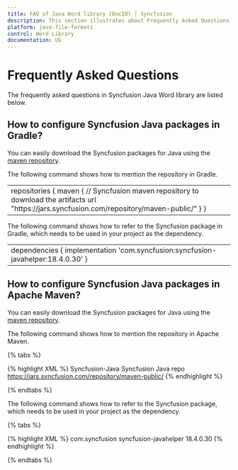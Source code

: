 ```yaml
---
title: FAQ of Java Word library (DocIO) | Syncfusion
description: This section illustrates about Frequently Asked Questions in Syncfusion Java Word library (Essential DocIO)
platform: java-file-formats
control: Word Library
documentation: UG
---
```

# Frequently Asked Questions

The frequently asked questions in Syncfusion Java Word library are listed below.

## How to configure Syncfusion Java packages in Gradle?
You can easily download the Syncfusion packages for Java using the [maven repository](https://jars.syncfusion.com/).
 
The following command shows how to mention the repository in Gradle.

<table>
<tr>
<td>
repositories {
maven {
// Syncfusion maven repository to download the artifacts
url "https://jars.syncfusion.com/repository/maven-public/"
}
}
</td>
</tr>
</table>

The following command shows how to refer to the Syncfusion package in Gradle, which needs to be used in your project as the dependency.

<table>
<tr>
<td>
dependencies {
implementation 'com.syncfusion:syncfusion-javahelper:18.4.0.30'
}
</td>
</tr>
</table>

## How to configure Syncfusion Java packages in Apache Maven?

You can easily download the Syncfusion packages for Java using the [maven repository](https://jars.syncfusion.com/).

The following command shows how to mention the repository in Apache Maven.

{% tabs %}  

{% highlight XML %}
<repository>
<id>Syncfusion-Java</id>
<name>Syncfusion Java repo</name>
<url>https://jars.syncfusion.com/repository/maven-public/</url>
</repository>
{% endhighlight %}

{% endtabs %}

The following command shows how to refer to the Syncfusion package, which needs to be used in your project as the dependency.

{% tabs %}  

{% highlight XML %}
<dependency>
<groupId>com.syncfusion</groupId>
<artifactId>syncfusion-javahelper</artifactId>
<version>18.4.0.30</version>
</dependency>
{% endhighlight %}

{% endtabs %}